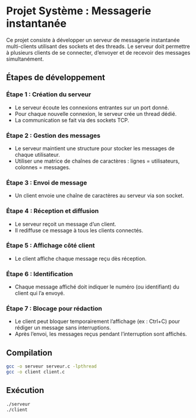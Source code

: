 # Projet Système : Messagerie instantanée

Ce projet consiste à développer un serveur de messagerie instantanée multi-clients utilisant des sockets et des threads. Le serveur doit permettre à plusieurs clients de se connecter, d’envoyer et de recevoir des messages simultanément.

## Étapes de développement

### Étape 1 : Création du serveur

- Le serveur écoute les connexions entrantes sur un port donné.
- Pour chaque nouvelle connexion, le serveur crée un thread dédié.
- La communication se fait via des sockets TCP.

### Étape 2 : Gestion des messages

- Le serveur maintient une structure pour stocker les messages de chaque utilisateur.
- Utiliser une matrice de chaînes de caractères : lignes = utilisateurs, colonnes = messages.

### Étape 3 : Envoi de message

- Un client envoie une chaîne de caractères au serveur via son socket.

### Étape 4 : Réception et diffusion

- Le serveur reçoit un message d’un client.
- Il rediffuse ce message à tous les clients connectés.

### Étape 5 : Affichage côté client

- Le client affiche chaque message reçu dès réception.

### Étape 6 : Identification

- Chaque message affiché doit indiquer le numéro (ou identifiant) du client qui l’a envoyé.

### Étape 7 : Blocage pour rédaction

- Le client peut bloquer temporairement l’affichage (ex : Ctrl+C) pour rédiger un message sans interruptions.
- Après l’envoi, les messages reçus pendant l’interruption sont affichés.

## Compilation

```bash
gcc -o serveur serveur.c -lpthread
gcc -o client client.c
```

## Exécution

```bash
./serveur
./client
```
